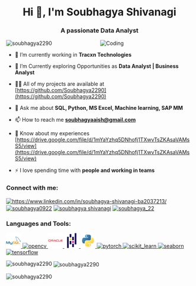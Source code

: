 
<h1 align="center">Hi 👋, I'm Soubhagya Shivanagi</h1>
<h3 align="center">A passionate Data Analyst</h3>
<img align="right" alt="Coding" width="250" src="https://user-images.githubusercontent.com/74038190/236119160-976a0405-caa7-470c-9356-16d43402ea0a.gif">

<p align="left"> <img src="https://komarev.com/ghpvc/?username=soubhagya2290&label=Profile%20views&color=0e75b6&style=flat" alt="soubhagya2290" /> </p>

- 🔭 I’m currently working in **Tracxn Technologies**

- 🌱 I’m Currently exploring Opportunities as **Data Analyst | Business Analyst**

- 👨‍💻 All of my projects are available at [https://github.com/Soubhagya2290](https://github.com/Soubhagya2290)

- 💬 Ask me about **SQL, Python, MS Excel, Machine learning, SAP MM**

- 📫 How to reach me **soubhagyaaish@gmail.com**

- 📄 Know about my experiences [https://drive.google.com/file/d/1mYaYzhq5DNhofj1TXwvTsZKAsaVAMsS5/view](https://drive.google.com/file/d/1mYaYzhq5DNhofj1TXwvTsZKAsaVAMsS5/view)

- ⚡ I love spending time with **people and working in teams**

<h3 align="left">Connect with me:</h3>
<p align="left">
<a href="https://linkedin.com/in/soubhagya-shivanagi-ba2037213/" target="blank"><img align="center" src="https://raw.githubusercontent.com/rahuldkjain/github-profile-readme-generator/master/src/images/icons/Social/linked-in-alt.svg" alt="https://www.linkedin.com/in/soubhagya-shivanagi-ba2037213/" height="30" width="40" /></a>
<a href="https://kaggle.com/soubhagya0922" target="blank"><img align="center" src="https://raw.githubusercontent.com/rahuldkjain/github-profile-readme-generator/master/src/images/icons/Social/kaggle.svg" alt="soubhagya0922" height="30" width="40" /></a>
<a href="https://fb.com/soubhagya shivanagi" target="blank"><img align="center" src="https://raw.githubusercontent.com/rahuldkjain/github-profile-readme-generator/master/src/images/icons/Social/facebook.svg" alt="soubhagya shivanagi" height="30" width="40" /></a>
<a href="https://instagram.com/soubhagya_22" target="blank"><img align="center" src="https://raw.githubusercontent.com/rahuldkjain/github-profile-readme-generator/master/src/images/icons/Social/instagram.svg" alt="soubhagya_22" height="30" width="40" /></a>
</p>

<h3 align="left">Languages and Tools:</h3>
<p align="left"> <a href="https://www.mysql.com/" target="_blank" rel="noreferrer"> <img src="https://raw.githubusercontent.com/devicons/devicon/master/icons/mysql/mysql-original-wordmark.svg" alt="mysql" width="40" height="40"/> </a> <a href="https://opencv.org/" target="_blank" rel="noreferrer"> <img src="https://www.vectorlogo.zone/logos/opencv/opencv-icon.svg" alt="opencv" width="40" height="40"/> </a> <a href="https://www.oracle.com/" target="_blank" rel="noreferrer"> <img src="https://raw.githubusercontent.com/devicons/devicon/master/icons/oracle/oracle-original.svg" alt="oracle" width="40" height="40"/> </a> <a href="https://pandas.pydata.org/" target="_blank" rel="noreferrer"> <img src="https://raw.githubusercontent.com/devicons/devicon/2ae2a900d2f041da66e950e4d48052658d850630/icons/pandas/pandas-original.svg" alt="pandas" width="40" height="40"/> </a> <a href="https://www.python.org" target="_blank" rel="noreferrer"> <img src="https://raw.githubusercontent.com/devicons/devicon/master/icons/python/python-original.svg" alt="python" width="40" height="40"/> </a> <a href="https://pytorch.org/" target="_blank" rel="noreferrer"> <img src="https://www.vectorlogo.zone/logos/pytorch/pytorch-icon.svg" alt="pytorch" width="40" height="40"/> </a> <a href="https://scikit-learn.org/" target="_blank" rel="noreferrer"> <img src="https://upload.wikimedia.org/wikipedia/commons/0/05/Scikit_learn_logo_small.svg" alt="scikit_learn" width="40" height="40"/> </a> <a href="https://seaborn.pydata.org/" target="_blank" rel="noreferrer"> <img src="https://seaborn.pydata.org/_images/logo-mark-lightbg.svg" alt="seaborn" width="40" height="40"/> </a> <a href="https://www.tensorflow.org" target="_blank" rel="noreferrer"> <img src="https://www.vectorlogo.zone/logos/tensorflow/tensorflow-icon.svg" alt="tensorflow" width="40" height="40"/> </a> </p>

<p><img align="left" src="https://github-readme-stats.vercel.app/api/top-langs?username=soubhagya2290&show_icons=true&locale=en&layout=compact" alt="soubhagya2290" /></p>

<p>&nbsp;<img align="center" src="https://github-readme-stats.vercel.app/api?username=soubhagya2290&show_icons=true&locale=en" alt="soubhagya2290" /></p>

<p><img align="center" src="https://github-readme-streak-stats.herokuapp.com/?user=soubhagya2290&" alt="soubhagya2290" /></p>
